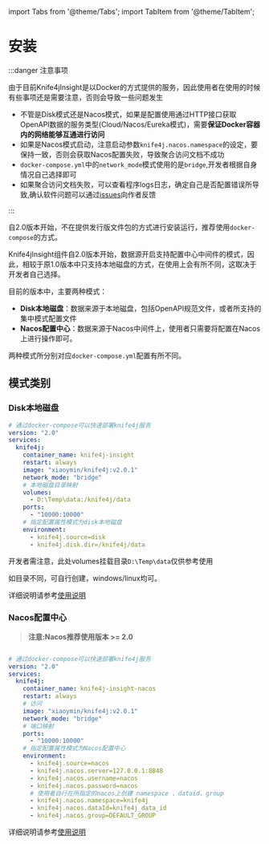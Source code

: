 import Tabs from '@theme/Tabs';
import TabItem from '@theme/TabItem';

#  安装

:::danger 注意事项

由于目前Knife4jInsight是以Docker的方式提供的服务，因此使用者在使用的时候有些事项还是需要注意，否则会导致一些问题发生

- 不管是Disk模式还是Nacos模式，如果是配置使用通过HTTP接口获取OpenAPI数据的服务类型(Cloud/Nacos/Eureka模式)，需要**保证Docker容器内的网络能够互通进行访问**
- 如果是Nacos模式启动，注意启动参数`knife4j.nacos.namespace`的设定，要保持一致，否则会获取Nacos配置失败，导致聚合访问文档不成功
- `docker-compose.yml`中的`network_mode`模式使用的是`bridge`,开发者根据自身情况自己选择即可
- 如果聚合访问文档失败，可以查看程序logs日志，确定自己是否配置错误所导致,确认软件问题可以通过[issues](https://gitee.com/xiaoym/knife4j/issues)向作者反馈

:::


自2.0版本开始，不在提供发行版文件包的方式进行安装运行，推荐使用`docker-compose`的方式。


Knife4jInsight组件自2.0版本开始，数据源开启支持配置中心中间件的模式，因此，相较于原1.0版本中只支持本地磁盘的方式，在使用上会有所不同，这取决于开发者自己选择。

目前的版本中，主要两种模式：

- **Disk本地磁盘**：数据来源于本地磁盘，包括OpenAPI规范文件，或者所支持的集中模式配置文件
- **Nacos配置中心**：数据来源于Nacos中间件上，使用者只需要将配置在Nacos上进行操作即可。

两种模式所分别对应`docker-compose.yml`配置有所不同。

## 模式类别

### Disk本地磁盘


```yml title="docker-compose.yml"
# 通过docker-compose可以快速部署knife4j服务
version: "2.0"
services:
  knife4j:
    container_name: knife4j-insight
    restart: always
    image: "xiaoymin/knife4j:v2.0.1"
    network_mode: "bridge"
    # 本地磁盘目录映射
    volumes:
      - D:\Temp\data:/knife4j/data
    ports:
      - "10000:10000"
    # 指定配置属性模式为disk本地磁盘
    environment:
      - knife4j.source=disk
      - knife4j.disk.dir=/knife4j/data

```
开发者需注意，此处volumes挂载目录`D:\Temp\data`仅供参考使用

如目录不同，可自行创建，windows/linux均可。

详细说明请参考[使用说明](desktop/config-disk)

### Nacos配置中心

> **注意:Nacos推荐使用版本 >= 2.0**



```yml title="docker-compose.yml"

# 通过docker-compose可以快速部署knife4j服务
version: "2.0"
services:
  knife4j:
    container_name: knife4j-insight-nacos
    restart: always
    # 访问
    image: "xiaoymin/knife4j:v2.0.1"
    network_mode: "bridge"
    # 端口映射
    ports:
      - "10000:10000"
    # 指定配置属性模式为Nacos配置中心
    environment:
      - knife4j.source=nacos
      - knife4j.nacos.server=127.0.0.1:8848
      - knife4j.nacos.username=nacos
      - knife4j.nacos.password=nacos
      # 使用者自行在所指定的nacos上创建 namespace 、dataid、group
      - knife4j.nacos.namespace=knife4j
      - knife4j.nacos.dataId=knife4j_data_id
      - knife4j.nacos.group=DEFAULT_GROUP

```

详细说明请参考[使用说明](desktop/config-nacos)



